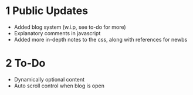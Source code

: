 # 1 Public Updates
- Added blog system (w.i.p, see to-do for more)
- Explanatory comments in javascript
- Added more in-depth notes to the css, along with references for newbs

# 2 To-Do
- Dynamically optional content
- Auto scroll control when blog is open
